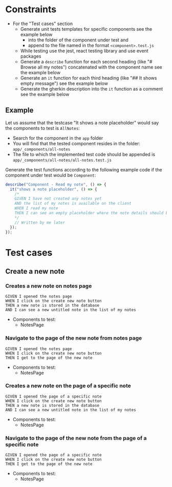 # Constraints

- For the "Test cases" section
  - Generate unit tests templates for specific components see the example below
    - into the folder of the component under test and
    - append to the file named in the format `<component>.test.js`
  - While testing use the jest, react testing library and use event packages
  - Generate a `describe` function for each second heading (like "# Browse all my notes") concatenated with the component name see the example below
  - Generate an `it` function for each third heading (like "## It shows empty message") see the example below
  - Generate the gherkin description into the `it` function as a comment see the example below

## Example

Let us assume that the testcase "It shows a note placeholder" would say the components to test is `AllNotes`:

- Search for the component in the `app` folder
- You will find that the tested component resides in the folder: `app/_components/all-notes`
- The file to which the implemented test code should be appended is `app/_components/all-notes/all-notes.test.js`

Generate the test functions according to the following example code if the component under test would be `Component`:

```javascript
describe("Component - Read my note", () => {
  it("shows a note placeholder", () => {
    /*
    GIVEN I have not created any notes yet
    AND the list of my notes is available on the client
    WHEN I read my note
    THEN I can see an empty placeholder where the note details should be
    */
    // Written by me later
  });
});
```

# Test cases

## Create a new note

### Creates a new note on notes page

```gherkin
GIVEN I opened the notes page
WHEN I click on the create new note button
THEN a new note is stored in the database
AND I can see a new untitled note in the list of my notes
```

- Components to test:
  - NotesPage

### Navigate to the page of the new note from notes page

```gherkin
GIVEN I opened the notes page
WHEN I click on the create new note button
THEN I get to the page of the new note
```

- Components to test:
  - NotesPage

### Creates a new note on the page of a specific note

```gherkin
GIVEN I opened the page of a specific note
WHEN I click on the create new note button
THEN a new note is stored in the database
AND I can see a new untitled note in the list of my notes
```

- Components to test:
  - NotesPage

### Navigate to the page of the new note from the page of a specific note

```gherkin
GIVEN I opened the page of a specific note
WHEN I click on the create new note button
THEN I get to the page of the new note
```

- Components to test:
  - NotesPage
